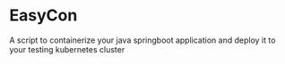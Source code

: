 # EasyCon
A script to containerize your java springboot application and deploy it to your testing kubernetes cluster
